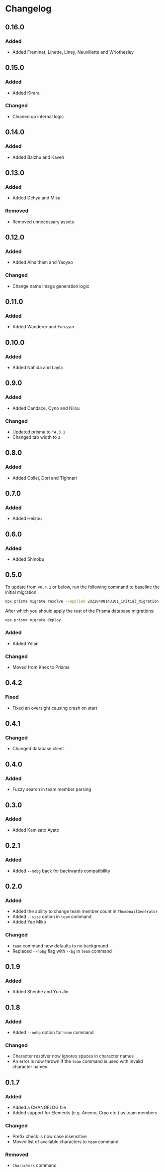 # Changelog

## 0.16.0

### Added

- Added Freminet, Linette, Liney, Neuvillette and Wriothesley

## 0.15.0

### Added

- Added Kirara

### Changed

- Cleaned up internal logic

## 0.14.0

### Added

- Added Baizhu and Kaveh

## 0.13.0

### Added

- Added Dehya and Mika

### Removed

- Removed unnecessary assets

## 0.12.0

### Added

- Added Alhaitham and Yaoyao

### Changed

- Change name image generation logic

## 0.11.0

### Added

- Added Wanderer and Faruzan

## 0.10.0

### Added

- Added Nahida and Layla

## 0.9.0

### Added

- Added Candace, Cyno and Nilou

### Changed

- Updated prisma to `^4.3.1`
- Changed tab width to `2`

## 0.8.0

### Added

- Added Collei, Dori and Tighnari

## 0.7.0

### Added

- Added Heizou

## 0.6.0

### Added

- Added Shinobu

## 0.5.0

To update from `v0.4.2` or below, run the following command to baseline the initial migration.

```sh
npx prisma migrate resolve --applied 20220408143101_initial_migration
```

After which you should apply the rest of the Prisma database migrations:

```sh
npx prisma migrate deploy
```

### Added

- Added Yelan

### Changed

- Moved from Knex to Prisma

## 0.4.2

### Fixed

- Fixed an oversight causing crash on start

## 0.4.1

### Changed

- Changed database client

## 0.4.0

### Added

- Fuzzy search in team member parsing

## 0.3.0

### Added

- Added Kamisato Ayato

## 0.2.1

### Added

- Added `--nobg` back for backwards compatibility

## 0.2.0

### Added

- Added the ability to change team member count in `ThumbnailGenerator`
- Added `--size` option in `team` command
- Added Yae Miko

### Changed

- `team` command now defaults to no background
- Replaced `--nobg` flag with `--bg` in `team` command

## 0.1.9

### Added

- Added Shenhe and Yun Jin

## 0.1.8

### Added

- Added `--nobg` option for `team` command

### Changed

- Character resolver now ignores spaces in character names
- An error is now thrown if the `team` command is used with invalid character names

## 0.1.7

### Added

- Added a CHANGELOG file
- Added support for Elements (e.g. Anemo, Cryo etc.) as team members

### Changed

- Prefix check is now case insensitive
- Moved list of available characters to `team` command

### Removed

- `Characters` command
